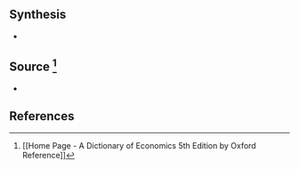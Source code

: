 ## Synthesis
- 
## Source [^1]
- 
## References

[^1]: [[Home Page - A Dictionary of Economics 5th Edition by Oxford Reference]]